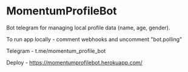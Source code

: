 # MomentumProfileBot

Bot telegram for managing local profile data (name, age, gender).

To run app locally - comment webhooks and uncomment "bot.polling"

Telegram - t.me/momentum_profile_bot

Deploy - https://momentumprofilebot.herokuapp.com/
